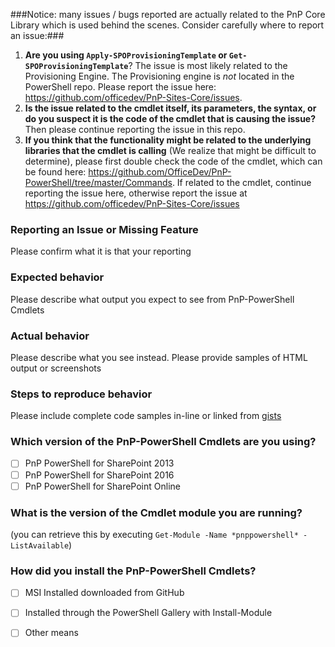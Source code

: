 ###Notice: many issues / bugs reported are actually related to the PnP Core Library which is used behind the scenes. Consider carefully where to report an issue:###

1. **Are you using ```Apply-SPOProvisioningTemplate``` or ```Get-SPOProvisioningTemplate```**? The issue is most likely related to the Provisioning Engine. The Provisioning engine is _not_ located in the PowerShell repo. Please report the issue here: https://github.com/officedev/PnP-Sites-Core/issues.
2. **Is the issue related to the cmdlet itself, its parameters, the syntax, or do you suspect it is the code of the cmdlet that is causing the issue?** Then please continue reporting the issue in this repo.
3. **If you think that the functionality might be related to the underlying libraries that the cmdlet is calling** (We realize that might be difficult to determine), please first double check the code of the cmdlet, which can be found here: https://github.com/OfficeDev/PnP-PowerShell/tree/master/Commands. If related to the cmdlet, continue reporting the issue here, otherwise report the issue at https://github.com/officedev/PnP-Sites-Core/issues

### Reporting an Issue or Missing Feature
Please confirm what it is that your reporting

### Expected behavior 
Please describe what output you expect to see from PnP-PowerShell Cmdlets

### Actual behavior 
Please describe what you see instead. Please provide samples of HTML output or screenshots

### Steps to reproduce behavior
Please include complete code samples in-line or linked from [gists](https://gist.github.com/)

### Which version of the PnP-PowerShell Cmdlets are you using?
- [ ] PnP PowerShell for SharePoint 2013
- [ ] PnP PowerShell for SharePoint 2016
- [ ] PnP PowerShell for SharePoint Online

### What is the version of the Cmdlet module you are running?
(you can retrieve this by executing ```Get-Module -Name *pnppowershell* -ListAvailable```)

### How did you install the PnP-PowerShell Cmdlets? 
- [ ] MSI Installed downloaded from GitHub
- [ ] Installed through the PowerShell Gallery with Install-Module
- [ ] Other means

